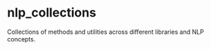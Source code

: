 # nlp_collections
Collections of methods and utilities across different libraries and NLP concepts.
